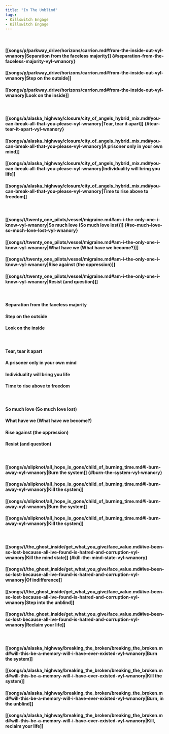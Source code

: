 ```yaml
---
title: "In The Unblind"
tags:
- Killswitch Engage
- Killswitch Engage
---
```

&nbsp;
#### [[songs/p/parkway_drive/horizons/carrion.md#from-the-inside-out-vyl-wnanory|Separation from the faceless majority]] {#separation-from-the-faceless-majority-vyl-wnanory}
#### [[songs/p/parkway_drive/horizons/carrion.md#from-the-inside-out-vyl-wnanory|Step on the outside]]
#### [[songs/p/parkway_drive/horizons/carrion.md#from-the-inside-out-vyl-wnanory|Look on the inside]]
&nbsp;
#### [[songs/a/alaska_highway/closure/city_of_angels_hybrid_mix.md#you-can-break-all-that-you-please-vyl-wnanory|Tear, tear it apart]] {#tear-tear-it-apart-vyl-wnanory}
#### [[songs/a/alaska_highway/closure/city_of_angels_hybrid_mix.md#you-can-break-all-that-you-please-vyl-wnanory|A prisoner only in your own mind]]
#### [[songs/a/alaska_highway/closure/city_of_angels_hybrid_mix.md#you-can-break-all-that-you-please-vyl-wnanory|Individuality will bring you life]]
#### [[songs/a/alaska_highway/closure/city_of_angels_hybrid_mix.md#you-can-break-all-that-you-please-vyl-wnanory|Time to rise above to freedom]]
&nbsp;
#### [[songs/t/twenty_one_pilots/vessel/migraine.md#am-i-the-only-one-i-know-vyl-wnanory|So much love (So much love lost)]] {#so-much-love-so-much-love-lost-vyl-wnanory}
#### [[songs/t/twenty_one_pilots/vessel/migraine.md#am-i-the-only-one-i-know-vyl-wnanory|What have we (What have we become?)]]
#### [[songs/t/twenty_one_pilots/vessel/migraine.md#am-i-the-only-one-i-know-vyl-wnanory|Rise against (the oppression)]]
#### [[songs/t/twenty_one_pilots/vessel/migraine.md#am-i-the-only-one-i-know-vyl-wnanory|Resist (and question)]]
&nbsp;
#### Separation from the faceless majority
#### Step on the outside
#### Look on the inside
&nbsp;
#### Tear, tear it apart
#### A prisoner only in your own mind
#### Individuality will bring you life
#### Time to rise above to freedom
&nbsp;
#### So much love (So much love lost)
#### What have we (What have we become?)
#### Rise against (the oppression)
#### Resist (and question)
&nbsp;
#### [[songs/s/slipknot/all_hope_is_gone/child_of_burning_time.md#i-burn-away-vyl-wnanory|Burn the system]] {#burn-the-system-vyl-wnanory}
#### [[songs/s/slipknot/all_hope_is_gone/child_of_burning_time.md#i-burn-away-vyl-wnanory|Kill the system]]
#### [[songs/s/slipknot/all_hope_is_gone/child_of_burning_time.md#i-burn-away-vyl-wnanory|Burn the system]]
#### [[songs/s/slipknot/all_hope_is_gone/child_of_burning_time.md#i-burn-away-vyl-wnanory|Kill the system]]
&nbsp;
#### [[songs/t/the_ghost_inside/get_what_you_give/face_value.md#ive-been-so-lost-because-all-ive-found-is-hatred-and-corruption-vyl-wnanory|Kill the mind state]] {#kill-the-mind-state-vyl-wnanory}
#### [[songs/t/the_ghost_inside/get_what_you_give/face_value.md#ive-been-so-lost-because-all-ive-found-is-hatred-and-corruption-vyl-wnanory|Of indifference]]
#### [[songs/t/the_ghost_inside/get_what_you_give/face_value.md#ive-been-so-lost-because-all-ive-found-is-hatred-and-corruption-vyl-wnanory|Step into the unblind]]
#### [[songs/t/the_ghost_inside/get_what_you_give/face_value.md#ive-been-so-lost-because-all-ive-found-is-hatred-and-corruption-vyl-wnanory|Reclaim your life]]
&nbsp;
#### [[songs/a/alaska_highway/breaking_the_broken/breaking_the_broken.md#will-this-be-a-memory-will-i-have-ever-existed-vyl-wnanory|Burn the system]]
#### [[songs/a/alaska_highway/breaking_the_broken/breaking_the_broken.md#will-this-be-a-memory-will-i-have-ever-existed-vyl-wnanory|Kill the system]]
#### [[songs/a/alaska_highway/breaking_the_broken/breaking_the_broken.md#will-this-be-a-memory-will-i-have-ever-existed-vyl-wnanory|Burn, in the unblind]]
#### [[songs/a/alaska_highway/breaking_the_broken/breaking_the_broken.md#will-this-be-a-memory-will-i-have-ever-existed-vyl-wnanory|Kill, reclaim your life]]
